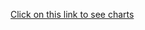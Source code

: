 [Click on this link to see charts](https://usamamasood12.github.io/Data-Visualization-of-Plastic-Pollution-across-the-globe/index.html)
